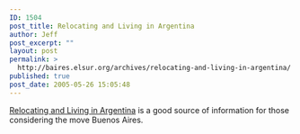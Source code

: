 ```yaml
---
ID: 1504
post_title: Relocating and Living in Argentina
author: Jeff
post_excerpt: ""
layout: post
permalink: >
  http://baires.elsur.org/archives/relocating-and-living-in-argentina/
published: true
post_date: 2005-05-26 15:05:48
---
```

<a href="http://www.pejnron.com/Argentina_Resources/Relocating_and_Living_in_Argen/relocating_and_living_in_argen.html">Relocating and Living in Argentina</a> is a good source of information for those considering the move Buenos Aires.